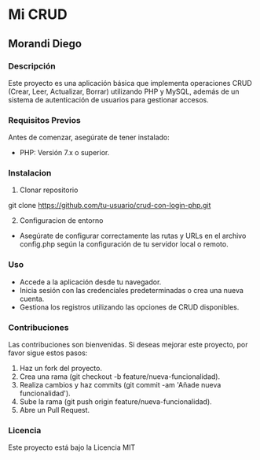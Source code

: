 # Mi CRUD

## Morandi Diego

### Descripción
Este proyecto es una aplicación básica que implementa operaciones CRUD (Crear, Leer, Actualizar, Borrar) utilizando PHP y MySQL, además de un sistema de autenticación de usuarios para gestionar accesos.

### Requisitos Previos

Antes de comenzar, asegúrate de tener instalado:

+ PHP: Versión 7.x o superior.

### Instalacion

1. Clonar repositorio

git clone https://github.com/tu-usuario/crud-con-login-php.git

2. Configuracion de entorno

* Asegúrate de configurar correctamente las rutas y URLs en el archivo config.php según la configuración de tu servidor local o remoto.

### Uso

+ Accede a la aplicación desde tu navegador.
+ Inicia sesión con las credenciales predeterminadas o crea una nueva cuenta.
+ Gestiona los registros utilizando las opciones de CRUD disponibles.

### Contribuciones

Las contribuciones son bienvenidas. Si deseas mejorar este proyecto, por favor sigue estos pasos:

1. Haz un fork del proyecto.
2. Crea una rama (git checkout -b feature/nueva-funcionalidad).
3. Realiza cambios y haz commits (git commit -am 'Añade nueva funcionalidad').
4. Sube la rama (git push origin feature/nueva-funcionalidad).
5. Abre un Pull Request. 

### Licencia
Este proyecto está bajo la Licencia MIT